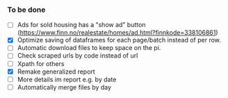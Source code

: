 
### To be done
- [ ] Ads for sold housing has a "show ad" button (https://www.finn.no/realestate/homes/ad.html?finnkode=338106861)
- [x] Optimize saving of dataframes for each page/batch instead of per row.
- [ ] Automatic download files to keep space on the pi.
- [ ] Check scraped urls by code instead of url
- [ ] Xpath for others
- [x] Remake generalized report
- [ ] More details im report e.g. by date
- [ ] Automatically merge files by day